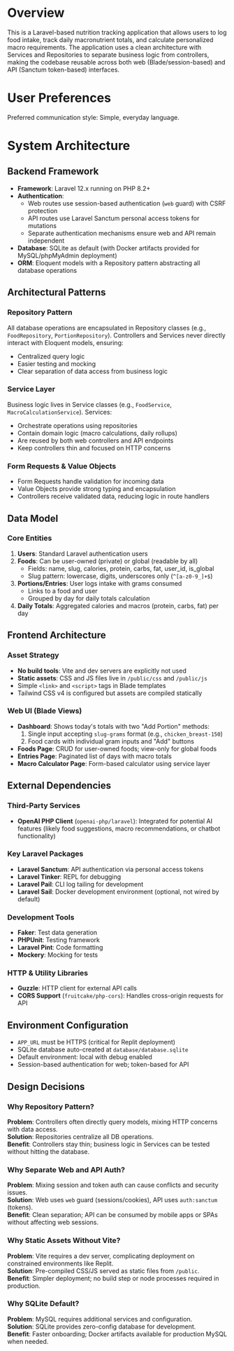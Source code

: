 # Overview

This is a Laravel-based nutrition tracking application that allows users to log food intake, track daily macronutrient totals, and calculate personalized macro requirements. The application uses a clean architecture with Services and Repositories to separate business logic from controllers, making the codebase reusable across both web (Blade/session-based) and API (Sanctum token-based) interfaces.

# User Preferences

Preferred communication style: Simple, everyday language.

# System Architecture

## Backend Framework
- **Framework**: Laravel 12.x running on PHP 8.2+
- **Authentication**: 
  - Web routes use session-based authentication (`web` guard) with CSRF protection
  - API routes use Laravel Sanctum personal access tokens for mutations
  - Separate authentication mechanisms ensure web and API remain independent
- **Database**: SQLite as default (with Docker artifacts provided for MySQL/phpMyAdmin deployment)
- **ORM**: Eloquent models with a Repository pattern abstracting all database operations

## Architectural Patterns

### Repository Pattern
All database operations are encapsulated in Repository classes (e.g., `FoodRepository`, `PortionRepository`). Controllers and Services never directly interact with Eloquent models, ensuring:
- Centralized query logic
- Easier testing and mocking
- Clear separation of data access from business logic

### Service Layer
Business logic lives in Service classes (e.g., `FoodService`, `MacroCalculationService`). Services:
- Orchestrate operations using repositories
- Contain domain logic (macro calculations, daily rollups)
- Are reused by both web controllers and API endpoints
- Keep controllers thin and focused on HTTP concerns

### Form Requests & Value Objects
- Form Requests handle validation for incoming data
- Value Objects provide strong typing and encapsulation
- Controllers receive validated data, reducing logic in route handlers

## Data Model

### Core Entities
1. **Users**: Standard Laravel authentication users
2. **Foods**: Can be user-owned (private) or global (readable by all)
   - Fields: name, slug, calories, protein, carbs, fat, user_id, is_global
   - Slug pattern: lowercase, digits, underscores only (`^[a-z0-9_]+$`)
3. **Portions/Entries**: User logs intake with grams consumed
   - Links to a food and user
   - Grouped by day for daily totals calculation
4. **Daily Totals**: Aggregated calories and macros (protein, carbs, fat) per day

## Frontend Architecture

### Asset Strategy
- **No build tools**: Vite and dev servers are explicitly not used
- **Static assets**: CSS and JS files live in `/public/css` and `/public/js`
- Simple `<link>` and `<script>` tags in Blade templates
- Tailwind CSS v4 is configured but assets are compiled statically

### Web UI (Blade Views)
- **Dashboard**: Shows today's totals with two "Add Portion" methods:
  1. Single input accepting `slug-grams` format (e.g., `chicken_breast-150`)
  2. Food cards with individual gram inputs and "Add" buttons
- **Foods Page**: CRUD for user-owned foods; view-only for global foods
- **Entries Page**: Paginated list of days with macro totals
- **Macro Calculator Page**: Form-based calculator using service layer

## External Dependencies

### Third-Party Services
- **OpenAI PHP Client** (`openai-php/laravel`): Integrated for potential AI features (likely food suggestions, macro recommendations, or chatbot functionality)

### Key Laravel Packages
- **Laravel Sanctum**: API authentication via personal access tokens
- **Laravel Tinker**: REPL for debugging
- **Laravel Pail**: CLI log tailing for development
- **Laravel Sail**: Docker development environment (optional, not wired by default)

### Development Tools
- **Faker**: Test data generation
- **PHPUnit**: Testing framework
- **Laravel Pint**: Code formatting
- **Mockery**: Mocking for tests

### HTTP & Utility Libraries
- **Guzzle**: HTTP client for external API calls
- **CORS Support** (`fruitcake/php-cors`): Handles cross-origin requests for API

## Environment Configuration
- `APP_URL` must be HTTPS (critical for Replit deployment)
- SQLite database auto-created at `database/database.sqlite`
- Default environment: local with debug enabled
- Session-based authentication for web; token-based for API

## Design Decisions

### Why Repository Pattern?
**Problem**: Controllers often directly query models, mixing HTTP concerns with data access.  
**Solution**: Repositories centralize all DB operations.  
**Benefit**: Controllers stay thin; business logic in Services can be tested without hitting the database.

### Why Separate Web and API Auth?
**Problem**: Mixing session and token auth can cause conflicts and security issues.  
**Solution**: Web uses `web` guard (sessions/cookies), API uses `auth:sanctum` (tokens).  
**Benefit**: Clean separation; API can be consumed by mobile apps or SPAs without affecting web sessions.

### Why Static Assets Without Vite?
**Problem**: Vite requires a dev server, complicating deployment on constrained environments like Replit.  
**Solution**: Pre-compiled CSS/JS served as static files from `/public`.  
**Benefit**: Simpler deployment; no build step or node processes required in production.

### Why SQLite Default?
**Problem**: MySQL requires additional services and configuration.  
**Solution**: SQLite provides zero-config database for development.  
**Benefit**: Faster onboarding; Docker artifacts available for production MySQL when needed.